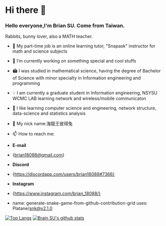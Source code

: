 # Hi there 👋

### Hello everyone,I'm Brian SU. Come from Taiwan.
Rabbits, bunny lover, also a MATH teacher.
- 📝 My part-time job is an online learning tutor, "Snapask" instructor for math and science subjects
- 🔭 I’m currently working on something special and cool stuffs
- 🏟  I was studied in mathematical science, having the degree of Bachelor of Science with minor specialty in Information engineering and programming
- 💡  I am currently a graduate student in Information engineering, NSYSU WCMC LAB learning network and wireless/mobile communicaton  
- 🌱  I like learning computer science and engineering, network structure, data-science and statistics analysis
- 🐰 My nick name:海龍王彼得兔
- 📫 How to reach me:
- **E-mail**
- {brian18088@gmail.com}  
- **Discord**
- {https://discordapp.com/users/brian18088#7366}
- **Instagram**
- {https://www.instagram.com/brian_18088/}

- name: generate-snake-game-from-github-contribution-grid
  uses: Platane/snk@v2.1.0

[![Top Langs](https://github-readme-stats.vercel.app/api/top-langs/?username=brian09088)](https://github.com/brian09088/github-readme-stats)
[![Brain SU's github stats](https://github-readme-stats.vercel.app/api?username=brian09088)](https://github.com/brian09088/github-readme-stats)
